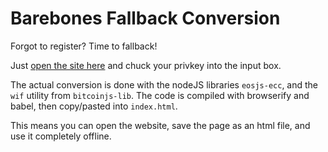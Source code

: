 # Barebones Fallback Conversion

Forgot to register? Time to fallback!

Just [open the site here](https://kklash.github.io/eos-key-convert/) and chuck your privkey into the input box.

The actual conversion is done with the nodeJS libraries `eosjs-ecc`, and the `wif` utility from `bitcoinjs-lib`. The code is compiled with browserify and babel, then copy/pasted into `index.html`.

This means you can open the website, save the page as an html file, and use it completely offline.
